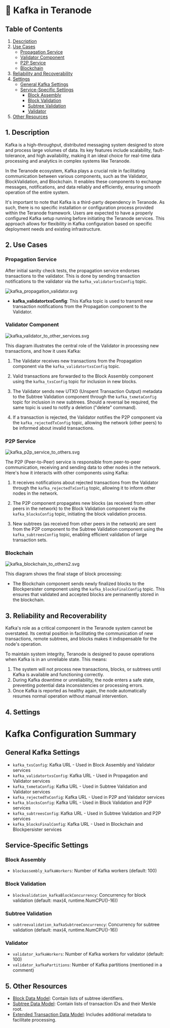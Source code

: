 # 🐘️ Kafka in Teranode

## Table of Contents

1. [Description](#1-description)
2. [Use Cases](#2-use-cases)
    - [Propagation Service](#propagation-service)
    - [Validator Component](#validator-component)
    - [P2P Service](#p2p-service)
    - [Blockchain](#blockchain)
3. [Reliability and Recoverability](#3-reliability-and-recoverability)
4. [Settings](#4-settings)
    - [General Kafka Settings](#general-kafka-settings)
    - [Service-Specific Settings](#service-specific-settings)
        - [Block Assembly](#block-assembly)
        - [Block Validation](#block-validation)
        - [Subtree Validation](#subtree-validation)
        - [Validator](#validator)
5. [Other Resources](#5-other-resources)


## 1. Description

Kafka is a high-throughput, distributed messaging system designed to store and process large volumes of data. Its key features include scalability, fault-tolerance, and high availability, making it an ideal choice for real-time data processing and analytics in complex systems like Teranode.

In the Teranode ecosystem, Kafka plays a crucial role in facilitating communication between various components, such as the Validator, BlockValidation, and Blockchain. It enables these components to exchange messages, notifications, and data reliably and efficiently, ensuring smooth operation of the entire system.

It's important to note that Kafka is a third-party dependency in Teranode. As such, there is no specific installation or configuration process provided within the Teranode framework. Users are expected to have a properly configured Kafka setup running before initiating the Teranode services. This approach allows for flexibility in Kafka configuration based on specific deployment needs and existing infrastructure.

## 2. Use Cases

### Propagation Service

After initial sanity check tests, the propagation service endorses transactions to the validator. This is done by sending transaction notifications to the validator via the `kafka_validatortxsConfig` topic.

![kafka_propagation_validator.svg](img/plantuml/kafka_propagation_validator.svg)

- **kafka_validatortxsConfig**: This Kafka topic is used to transmit new transaction notifications from the Propagation component to the Validator.



### Validator Component

![kafka_validator_to_other_services.svg](img/plantuml/kafka_validator_to_other_services2.svg)

This diagram illustrates the central role of the Validator in processing new transactions, and how it uses Kafka:

1. The Validator receives new transactions from the Propagation component via the `kafka_validatortxsConfig` topic.


2. Valid transactions are forwarded to the Block Assembly component using the `kafka_txsConfig` topic for inclusion in new blocks.


3. The Validator sends new UTXO (Unspent Transaction Output) metadata to the Subtree Validation component through the `kafka_txmetaConfig` topic for inclusion in new subtrees. Should a reversal be required, the same topic is  used to notify a deletion ("delete" command).


4. If a transaction is rejected, the Validator notifies the P2P component via the `kafka_rejectedTxConfig` topic, allowing the network (other peers) to be informed about invalid transactions.


### P2P Service

![kafka_p2p_service_to_others.svg](img/plantuml/kafka_p2p_service_to_others.svg)

The P2P (Peer-to-Peer) service is responsible from peer-to-peer communication, receiving and sending data to other nodes in the network. Here's how it interacts with other components using Kafka:

1. It receives notifications about rejected transactions from the Validator through the `kafka_rejectedTxConfig` topic, allowing it to inform other nodes in the network.


2. The P2P component propagates new blocks (as received from other peers in the network) to the Block Validation component via the `kafka_blocksConfig` topic, initiating the block validation process.


3. New subtrees (as received from other peers in the network) are sent from the P2P component to the Subtree Validation component using the `kafka_subtreesConfig` topic, enabling efficient validation of large transaction sets.


### Blockchain

![kafka_blockchain_to_others2.svg](img/plantuml/kafka_blockchain_to_others2.svg)

This diagram shows the final stage of block processing:

- The Blockchain component sends newly finalized blocks to the Blockpersister component using the `kafka_blocksFinalConfig` topic. This ensures that validated and accepted blocks are permanently stored in the blockchain.

## 3. Reliability and Recoverability

Kafka's role as a critical component in the Teranode system cannot be overstated. Its central position in facilitating the communication of new transactions, remote subtrees, and blocks makes it indispensable for the node's operation.

To maintain system integrity, Teranode is designed to pause operations when Kafka is in an unreliable state. This means:

1. The system will not process new transactions, blocks, or subtrees until Kafka is available and functioning correctly.
2. During Kafka downtime or unreliability, the node enters a safe state, preventing potential data inconsistencies or processing errors.
3. Once Kafka is reported as healthy again, the node automatically resumes normal operation without manual intervention.

## 4. Settings

# Kafka Configuration Summary

## General Kafka Settings
- `kafka_txsConfig`: Kafka URL - Used in Block Assembly and Validator services
- `kafka_validatortxsConfig`: Kafka URL - Used in Propagation and Validator services
- `kafka_txmetaConfig`: Kafka URL - Used in Subtree Validation and Validator services
- `kafka_rejectedTxConfig`: Kafka URL - Used in P2P and Validator services
- `kafka_blocksConfig`: Kafka URL - Used in Block Validation and P2P services
- `kafka_subtreesConfig`: Kafka URL - Used in Subtree Validation and P2P services
- `kafka_blocksFinalConfig`: Kafka URL - Used in Blockchain and Blockpersister services

## Service-Specific Settings

### Block Assembly
- `blockassembly_kafkaWorkers`: Number of Kafka workers (default: 100)

### Block Validation
- `blockvalidation_kafkaBlockConcurrency`: Concurrency for block validation (default: max(4, runtime.NumCPU()-16))

### Subtree Validation
- `subtreevalidation_kafkaSubtreeConcurrency`: Concurrency for subtree validation (default: max(4, runtime.NumCPU()-16))

### Validator
- `validator_kafkaWorkers`: Number of Kafka workers for validator (default: 100)
- `validator_kafkaPartitions`: Number of Kafka partitions (mentioned in a comment)


## 5. Other Resources

- [Block Data Model](../datamodel/block_data_model.md): Contain lists of subtree identifiers.
- [Subtree Data Model](../datamodel/subtree_data_model.md): Contain lists of transaction IDs and their Merkle root.
- [Extended Transaction Data Model](../datamodel/transaction_data_model.md): Includes additional metadata to facilitate processing.
